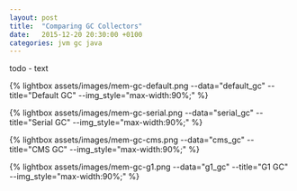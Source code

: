 ```yaml
---
layout: post
title:  "Comparing GC Collectors"
date:   2015-12-20 20:30:00 +0100
categories: jvm gc java
---
```

todo - text

{% lightbox assets/images/mem-gc-default.png --data="default_gc" --title="Default GC" --img_style="max-width:90%;" %}

{% lightbox assets/images/mem-gc-serial.png --data="serial_gc" --title="Serial GC" --img_style="max-width:90%;" %}

{% lightbox assets/images/mem-gc-cms.png --data="cms_gc" --title="CMS GC" --img_style="max-width:90%;" %}

{% lightbox assets/images/mem-gc-g1.png --data="g1_gc" --title="G1 GC" --img_style="max-width:90%;" %}
